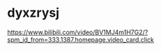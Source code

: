 # dyxzrysj
https://www.bilibili.com/video/BV1MJ4m1H7G2/?spm_id_from=333.1387.homepage.video_card.click
